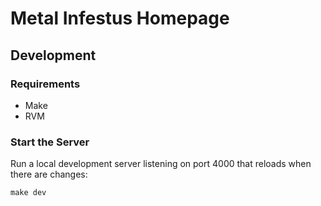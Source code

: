 # Metal Infestus Homepage

## Development

### Requirements

- Make
- RVM

### Start the Server

Run a local development server listening on port 4000 that reloads when there are changes:

    make dev